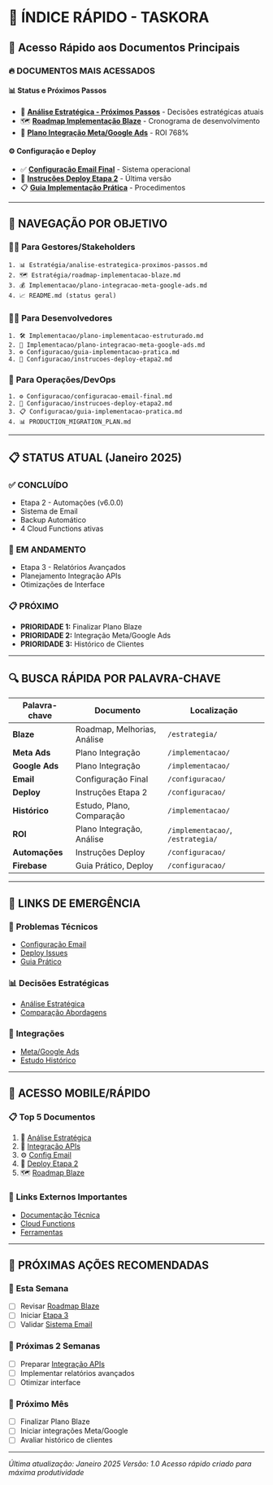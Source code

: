 # 🚀 ÍNDICE RÁPIDO - TASKORA

## 📌 Acesso Rápido aos Documentos Principais

### 🔥 **DOCUMENTOS MAIS ACESSADOS**

#### 📊 **Status e Próximos Passos**
- 🎯 [**Análise Estratégica - Próximos Passos**](./estrategia/analise-estrategica-proximos-passos.md) - Decisões estratégicas atuais
- 🗺️ [**Roadmap Implementação Blaze**](./estrategia/roadmap-implementacao-blaze.md) - Cronograma de desenvolvimento
- 🔌 [**Plano Integração Meta/Google Ads**](./implementacao/plano-integracao-meta-google-ads.md) - ROI 768%

#### ⚙️ **Configuração e Deploy**
- ✅ [**Configuração Email Final**](./configuracao/configuracao-email-final.md) - Sistema operacional
- 🚀 [**Instruções Deploy Etapa 2**](./configuracao/instrucoes-deploy-etapa2.md) - Última versão
- 📋 [**Guia Implementação Prática**](./configuracao/guia-implementacao-pratica.md) - Procedimentos

---

## 🎯 **NAVEGAÇÃO POR OBJETIVO**

### 👨‍💼 **Para Gestores/Stakeholders**
```
1. 📊 Estratégia/analise-estrategica-proximos-passos.md
2. 🗺️ Estratégia/roadmap-implementacao-blaze.md
3. 💰 Implementacao/plano-integracao-meta-google-ads.md
4. 📈 README.md (status geral)
```

### 👨‍💻 **Para Desenvolvedores**
```
1. 🛠️ Implementacao/plano-implementacao-estruturado.md
2. 🔌 Implementacao/plano-integracao-meta-google-ads.md
3. ⚙️ Configuracao/guia-implementacao-pratica.md
4. 🚀 Configuracao/instrucoes-deploy-etapa2.md
```

### 🔧 **Para Operações/DevOps**
```
1. ⚙️ Configuracao/configuracao-email-final.md
2. 🚀 Configuracao/instrucoes-deploy-etapa2.md
3. 📋 Configuracao/guia-implementacao-pratica.md
4. 📊 PRODUCTION_MIGRATION_PLAN.md
```

---

## 📋 **STATUS ATUAL (Janeiro 2025)**

### ✅ **CONCLUÍDO**
- Etapa 2 - Automações (v6.0.0)
- Sistema de Email
- Backup Automático
- 4 Cloud Functions ativas

### 🔄 **EM ANDAMENTO**
- Etapa 3 - Relatórios Avançados
- Planejamento Integração APIs
- Otimizações de Interface

### 📋 **PRÓXIMO**
- **PRIORIDADE 1:** Finalizar Plano Blaze
- **PRIORIDADE 2:** Integração Meta/Google Ads
- **PRIORIDADE 3:** Histórico de Clientes

---

## 🔍 **BUSCA RÁPIDA POR PALAVRA-CHAVE**

| Palavra-chave | Documento | Localização |
|---------------|-----------|-------------|
| **Blaze** | Roadmap, Melhorias, Análise | `/estrategia/` |
| **Meta Ads** | Plano Integração | `/implementacao/` |
| **Google Ads** | Plano Integração | `/implementacao/` |
| **Email** | Configuração Final | `/configuracao/` |
| **Deploy** | Instruções Etapa 2 | `/configuracao/` |
| **Histórico** | Estudo, Plano, Comparação | `/implementacao/` |
| **ROI** | Plano Integração, Análise | `/implementacao/`, `/estrategia/` |
| **Automações** | Instruções Deploy | `/configuracao/` |
| **Firebase** | Guia Prático, Deploy | `/configuracao/` |

---

## 🚨 **LINKS DE EMERGÊNCIA**

### 🔧 **Problemas Técnicos**
- [Configuração Email](./configuracao/configuracao-email-final.md#troubleshooting)
- [Deploy Issues](./configuracao/instrucoes-deploy-etapa2.md#validacao-pos-deploy)
- [Guia Prático](./configuracao/guia-implementacao-pratica.md)

### 📊 **Decisões Estratégicas**
- [Análise Estratégica](./estrategia/analise-estrategica-proximos-passos.md)
- [Comparação Abordagens](./estrategia/comparacao-abordagens-historico.md)

### 🔌 **Integrações**
- [Meta/Google Ads](./implementacao/plano-integracao-meta-google-ads.md)
- [Estudo Histórico](./implementacao/estudo-historico-clientes.md)

---

## 📱 **ACESSO MOBILE/RÁPIDO**

### 📋 **Top 5 Documentos**
1. 🎯 [Análise Estratégica](./estrategia/analise-estrategica-proximos-passos.md)
2. 🔌 [Integração APIs](./implementacao/plano-integracao-meta-google-ads.md)
3. ⚙️ [Config Email](./configuracao/configuracao-email-final.md)
4. 🚀 [Deploy Etapa 2](./configuracao/instrucoes-deploy-etapa2.md)
5. 🗺️ [Roadmap Blaze](./estrategia/roadmap-implementacao-blaze.md)

### 🔗 **Links Externos Importantes**
- [Documentação Técnica](../taskora-app/docs/)
- [Cloud Functions](../functions/)
- [Ferramentas](../tools/)

---

## 🎯 **PRÓXIMAS AÇÕES RECOMENDADAS**

### 📅 **Esta Semana**
- [ ] Revisar [Roadmap Blaze](./estrategia/roadmap-implementacao-blaze.md)
- [ ] Iniciar [Etapa 3](./estrategia/roadmap-implementacao-blaze.md#etapa-3)
- [ ] Validar [Sistema Email](./configuracao/configuracao-email-final.md)

### 📅 **Próximas 2 Semanas**
- [ ] Preparar [Integração APIs](./implementacao/plano-integracao-meta-google-ads.md)
- [ ] Implementar relatórios avançados
- [ ] Otimizar interface

### 📅 **Próximo Mês**
- [ ] Finalizar Plano Blaze
- [ ] Iniciar integrações Meta/Google
- [ ] Avaliar histórico de clientes

---

*Última atualização: Janeiro 2025*
*Versão: 1.0*
*Acesso rápido criado para máxima produtividade*